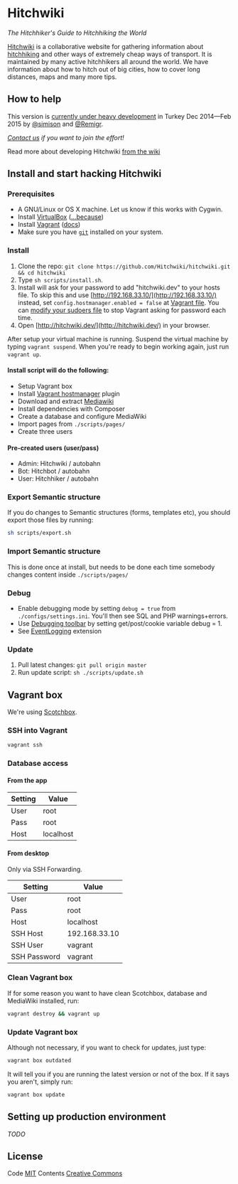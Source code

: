 # Hitchwiki
_The Hitchhiker's Guide to Hitchhiking the World_

[Hitchwiki](http://hitchwiki.org/) is a collaborative website for
gathering information about
[hitchhiking](http://hitchwiki.org/en/Hitchhiking) and other ways of
extremely cheap ways of transport. It is maintained by many active
hitchhikers all around the world. We have information about how to
hitch out of big cities, how to cover long distances, maps and many
more tips.

## How to help
This version is [currently under heavy development](https://love.hitchwiki.net/) 
in Turkey Dec 2014—Feb 2015 by [@simison](https://github.com/simison) and [@Remigr](https://github.com/Remigr/).

_[Contact us](http://hitchwiki.org/developers) if you want to join the effort!_

Read more about developing Hitchwiki [from the wiki](https://github.com/Hitchwiki/hitchwiki/wiki)

## Install and start hacking Hitchwiki

### Prerequisites
* A GNU/Linux or OS X machine. Let us know if this works with Cygwin.
* Install [VirtualBox](https://www.virtualbox.org/) ([...because](http://docs.vagrantup.com/v2/virtualbox))
* Install [Vagrant](https://www.vagrantup.com/) ([docs](https://docs.vagrantup.com/v2/installation/))
* Make sure you have [`git`](http://git-scm.com/) installed on your system.

### Install
1. Clone the repo: `git clone https://github.com/Hitchwiki/hitchwiki.git && cd hitchwiki`
2. Type `sh scripts/install.sh`.
3. Install will ask for your password to add "hitchwiki.dev" to your hosts file. 
To skip this and use [http://192.168.33.10/](http://192.168.33.10/) instead, 
set `config.hostmanager.enabled = false` at [Vagrant file](Vagrantfile). 
You can [modify your sudoers file](https://github.com/smdahlen/vagrant-hostmanager#passwordless-sudo) 
to stop Vagrant asking for password each time.
4. Open [http://hitchwiki.dev/](http://hitchwiki.dev/) in your browser.

After setup your virtual machine is running. Suspend the virtual machine by typing `vagrant suspend`. 
When you're ready to begin working again, just run `vagrant up`.

#### Install script will do the following:
* Setup Vagrant box
* Install [Vagrant hostmanager](https://github.com/smdahlen/vagrant-hostmanager) plugin
* Download and extract [Mediawiki](https://www.mediawiki.org/)
* Install dependencies with Composer
* Create a database and configure MediaWiki
* Import pages from `./scripts/pages/`
* Create three users

#### Pre-created users (user/pass)
* Admin: Hitchwiki / autobahn
* Bot: Hitchbot / autobahn
* User: Hitchhiker / autobahn

### Export Semantic structure
If you do changes to Semantic structures (forms, templates etc), you should export those files by running:
```bash
sh scripts/export.sh
```

### Import Semantic structure

This is done once at install, but needs to be done each time somebody changes content inside `./scripts/pages/`

### Debug
* Enable debugging mode by setting `debug = true` from `./configs/settings.ini`. You'll then see SQL and PHP warnings+errors.
* Use [Debugging toolbar](https://www.mediawiki.org/wiki/Debugging_toolbar) by setting get/post/cookie variable debug = 1.
* See [EventLogging](https://www.mediawiki.org/wiki/Extension:EventLogging) extension

### Update
1. Pull latest changes: `git pull origin master`
2. Run update script: `sh ./scripts/update.sh`

## Vagrant box

We're using [Scotchbox](http://box.scotch.io/).

### SSH into Vagrant
```bash
vagrant ssh
```

### Database access
#### From the app
Setting | Value
------------ | -------------
User | root
Pass | root
Host | localhost

#### From desktop
Only via SSH Forwarding.

Setting | Value
------------ | -------------
User | root
Pass | root
Host | localhost
SSH Host | 192.168.33.10
SSH User | vagrant
SSH Password | vagrant

### Clean Vagrant box
If for some reason you want to have clean Scotchbox, database and MediaWiki installed, run:
```bash
vagrant destroy && vagrant up
```

### Update Vagrant box
Although not necessary, if you want to check for updates, just type:
```bash
vagrant box outdated
```

It will tell you if you are running the latest version or not of the box. If it says you aren't, simply run:
```bash
vagrant box update
```

## Setting up production environment
_TODO_

## License
Code [MIT](LICENSE.md)
Contents [Creative Commons](http://creativecommons.org/licenses/by-sa/4.0/)
